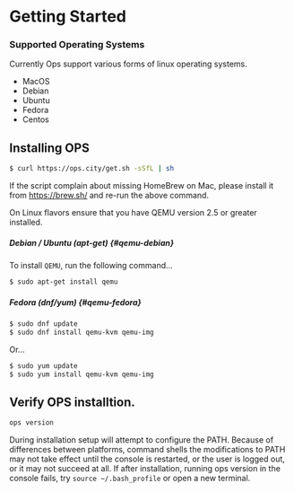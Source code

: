 Getting Started
===============

### Supported Operating Systems

Currently Ops support various forms of linux operating systems.
 * MacOS
 * Debian
 * Ubuntu
 * Fedora
 * Centos

## Installing OPS
```sh
$ curl https://ops.city/get.sh -sSfL | sh
```
If the script complain about missing HomeBrew on Mac, please install it from https://brew.sh/ and re-run the above command.

On Linux flavors ensure that you have QEMU version 2.5 or greater installed.

##### Debian / Ubuntu (apt-get) {#qemu-debian}

 To install `QEMU`, run the following command...

```sh
$ sudo apt-get install qemu
```

##### Fedora (dnf/yum) {#qemu-fedora}

```sh
$ sudo dnf update
$ sudo dnf install qemu-kvm qemu-img
```

Or...

```sh
$ sudo yum update
$ sudo yum install qemu-kvm qemu-img
```
## Verify OPS installtion.
```sh
ops version
```

During installation setup will attempt to configure the PATH. 
Because of differences between platforms, command shells the modifications to PATH may not take effect until the console is restarted, or the user is logged out, or it may not succeed at all.
If after installation, running ops version in the console fails, try 
```source ~/.bash_profile``` or open a new terminal.